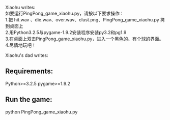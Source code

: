 Xiaohu writes:  
如要运行PingPong_game_xiaohu.py，请按以下要求操作：  
1.把 hit.wav 、die.wav、over.wav、clust.png、PingPong_game_xiaohu.py 拷到桌面上  
2.用Python3.2.5与pygame-1.9.2安装程序安装py3.2和pg1.9  
3.在桌面上双击PingPong_game_xiaohu.py，进入一个黑色的、有个球的界面。  
4.尽情地玩吧！

Xiaohu's dad writes:  
## Requirements:  
Python>=3.2.5
pygame>=1.9.2
## Run the game:
python PingPong_game_xiaohu.py
